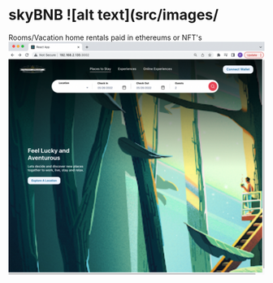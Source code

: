 # skyBNB ![alt text](src/images/
Rooms/Vacation home rentals paid in ethereums or NFT's
![alt text](src/images/Screen-01.png)
